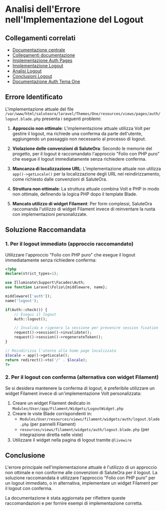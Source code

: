 # Analisi dell'Errore nell'Implementazione del Logout

## Collegamenti correlati
- [Documentazione centrale](/docs/README.md)
- [Collegamenti documentazione](/docs/collegamenti-documentazione.md)
- [Implementazione Auth Pages](AUTH_PAGES_IMPLEMENTATION.md)
- [Implementazione Logout](LOGOUT_BLADE_IMPLEMENTATION.md)
- [Analisi Logout](LOGOUT_BLADE_ANALYSIS.md)
- [Conclusioni Logout](LOGOUT_BLADE_CONCLUSIONS.md)
- [Documentazione Auth Tema One](/laravel/Themes/One/docs/AUTH.md)

## Errore Identificato

L'implementazione attuale del file `/var/www/html/saluteora/laravel/Themes/One/resources/views/pages/auth/logout.blade.php` presenta i seguenti problemi:

1. **Approccio non ottimale**: L'implementazione attuale utilizza Volt per gestire il logout, ma richiede una conferma da parte dell'utente, aggiungendo un passaggio non necessario al processo di logout.

2. **Violazione delle convenzioni di SaluteOra**: Secondo le memorie del progetto, per il logout è raccomandato l'approccio "Folio con PHP puro" che esegue il logout immediatamente senza richiedere conferma.

3. **Mancanza di localizzazione URL**: L'implementazione attuale non utilizza `app()->getLocale()` per la localizzazione degli URL nel reindirizzamento, come richiesto dalle convenzioni di SaluteOra.

4. **Struttura non ottimale**: La struttura attuale combina Volt e PHP in modo non ottimale, definendo la logica PHP dopo il template Blade.

5. **Mancato utilizzo di widget Filament**: Per form complessi, SaluteOra raccomanda l'utilizzo di widget Filament invece di reinventare la ruota con implementazioni personalizzate.

## Soluzione Raccomandata

### 1. Per il logout immediato (approccio raccomandato)

Utilizzare l'approccio "Folio con PHP puro" che esegue il logout immediatamente senza richiedere conferma:

```php
<?php
declare(strict_types=1);

use Illuminate\Support\Facades\Auth;
use function Laravel\Folio\{middleware, name};

middleware(['auth']);
name('logout');

if(Auth::check()) {
    // Esegui il logout
    Auth::logout();

    // Invalida e rigenera la sessione per prevenire session fixation
    request()->session()->invalidate();
    request()->session()->regenerateToken();
}

// Reindirizza l'utente alla home page localizzata
$locale = app()->getLocale();
return redirect()->to('/' . $locale);
?>
```

### 2. Per il logout con conferma (alternativa con widget Filament)

Se si desidera mantenere la conferma di logout, è preferibile utilizzare un widget Filament invece di un'implementazione Volt personalizzata:

1. Creare un widget Filament dedicato in `Modules/User/app/Filament/Widgets/LogoutWidget.php`
2. Creare le viste Blade corrispondenti in:
   - `Modules/User/resources/views/filament/widgets/auth/logout.blade.php` (per pannelli Filament)
   - `resources/views/filament/widgets/auth/logout.blade.php` (per integrazione diretta nelle viste)
3. Utilizzare il widget nella pagina di logout tramite `@livewire`

## Conclusione

L'errore principale nell'implementazione attuale è l'utilizzo di un approccio non ottimale e non conforme alle convenzioni di SaluteOra per il logout. La soluzione raccomandata è utilizzare l'approccio "Folio con PHP puro" per un logout immediato, o in alternativa, implementare un widget Filament per il logout con conferma.

La documentazione è stata aggiornata per riflettere queste raccomandazioni e per fornire esempi di implementazione corretta.
